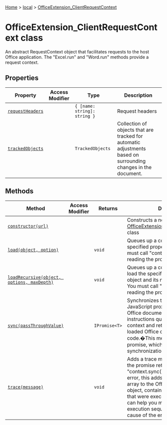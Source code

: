 [Home](./index) &gt; [local](local.md) &gt; [OfficeExtension\_ClientRequestContext](local.officeextension_clientrequestcontext.md)

# OfficeExtension\_ClientRequestContext class

An abstract RequestContext object that facilitates requests to the host Office application. The "Excel.run" and "Word.run" methods provide a request context.

## Properties

|  Property | Access Modifier | Type | Description |
|  --- | --- | --- | --- |
|  [`requestHeaders`](local.officeextension_clientrequestcontext.requestheaders.md) |  | `{ [name: string]: string }` | Request headers |
|  [`trackedObjects`](local.officeextension_clientrequestcontext.trackedobjects.md) |  | `TrackedObjects` | Collection of objects that are tracked for automatic adjustments based on surrounding changes in the document. |

## Methods

|  Method | Access Modifier | Returns | Description |
|  --- | --- | --- | --- |
|  [`constructor(url)`](local.officeextension_clientrequestcontext.constructor.md) |  |  | Constructs a new instance of the [OfficeExtension\_ClientRequestContext](local.officeextension_clientrequestcontext.md) class |
|  [`load(object, option)`](local.officeextension_clientrequestcontext.load.md) |  | `void` | Queues up a command to load the specified properties of the object. You must call "context.sync()" before reading the properties. |
|  [`loadRecursive(object, options, maxDepth)`](local.officeextension_clientrequestcontext.loadrecursive.md) |  | `void` | Queues up a command to recursively load the specified properties of the object and its navigation properties. You must call "context.sync()" before reading the properties. |
|  [`sync(passThroughValue)`](local.officeextension_clientrequestcontext.sync.md) |  | `IPromise<T>` | Synchronizes the state between JavaScript proxy objects and the Office document, by executing instructions queued on the request context and retrieving properties of loaded Office objects for use in your code.�This method returns a promise, which is resolved when the synchronization is complete. |
|  [`trace(message)`](local.officeextension_clientrequestcontext.trace.md) |  | `void` | Adds a trace message to the queue. If the promise returned by "context.sync()" is rejected due to an error, this adds a ".traceMessages" array to the OfficeExtension.Error object, containing all trace messages that were executed. These messages can help you monitor the program execution sequence and detect the cause of the error. |


